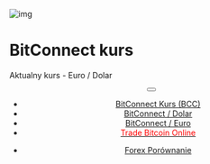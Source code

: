 ﻿<div class="jumbotron" markdown="1">

![img]({{img-url}}bitconnect.png)

# BitConnect kurs

Aktualny kurs - Euro / Dolar

</div>
<header class="navbar navbar-static-top navbar-inverse navbar-sticky" id="top" role="banner">
  <div class="container">
    <div class="navbar-header">
      <button class="navbar-toggle collapsed" type="button" data-toggle="collapse" data-target=".navbar-collapse">
        <span class="icon-bar"></span>
        <span class="icon-bar"></span>
        <span class="icon-bar"></span>
      </button>
    </div>
    <nav class="navbar-collapse collapse" role="navigation" style="height: 1px;" id="scrollpsy">
      <ul class="nav navbar-nav">
        <li class="active">
          <a href="#top"><span class="hidden-sm">BitConnect Kurs (BCC)</span></a>
        </li>
        <li>
          <a href="#section-1">BitConnect / Dolar</a>
        </li>
        <li>
          <a href="#section-1">BitConnect / Euro</a>
        </li>
           <li>
          <a href="http://blog.forexsrovnavac.cz/plus500.pl"><span style="color: red;">Trade Bitcoin Online</span></a>
        </li>
        </ul>
      <ul class="nav navbar-nav navbar-right">
        <li>
          <a href="{{url}}">Forex <i class="fa fa-bar-chart-o"></i> Porównanie</a>
          </ul>
        </li>
      </ul>
    </nav>
  </div>
</header>